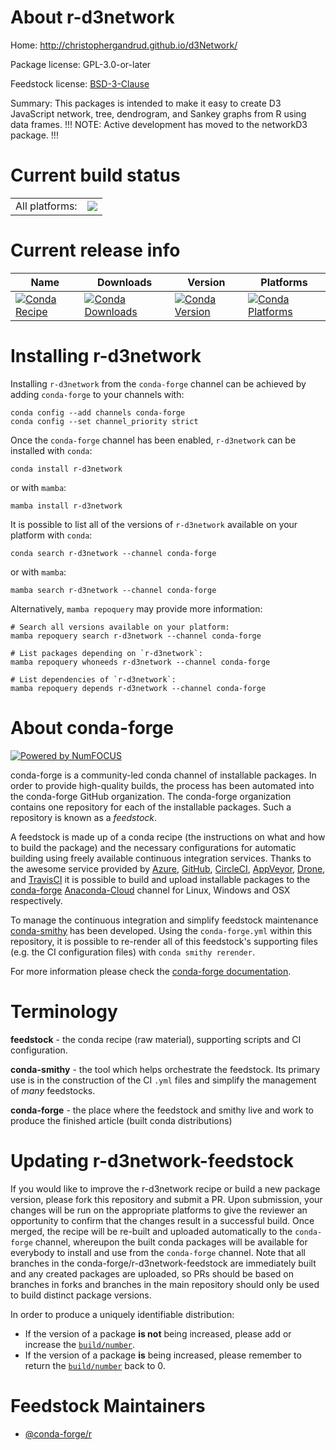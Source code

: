 About r-d3network
=================

Home: http://christophergandrud.github.io/d3Network/

Package license: GPL-3.0-or-later

Feedstock license: [BSD-3-Clause](https://github.com/conda-forge/r-d3network-feedstock/blob/main/LICENSE.txt)

Summary: This packages is intended to make it easy to create D3 JavaScript network, tree, dendrogram, and Sankey graphs from R using data frames. !!! NOTE: Active development has moved to the networkD3 package. !!!

Current build status
====================


<table><tr><td>All platforms:</td>
    <td>
      <a href="https://dev.azure.com/conda-forge/feedstock-builds/_build/latest?definitionId=8893&branchName=main">
        <img src="https://dev.azure.com/conda-forge/feedstock-builds/_apis/build/status/r-d3network-feedstock?branchName=main">
      </a>
    </td>
  </tr>
</table>

Current release info
====================

| Name | Downloads | Version | Platforms |
| --- | --- | --- | --- |
| [![Conda Recipe](https://img.shields.io/badge/recipe-r--d3network-green.svg)](https://anaconda.org/conda-forge/r-d3network) | [![Conda Downloads](https://img.shields.io/conda/dn/conda-forge/r-d3network.svg)](https://anaconda.org/conda-forge/r-d3network) | [![Conda Version](https://img.shields.io/conda/vn/conda-forge/r-d3network.svg)](https://anaconda.org/conda-forge/r-d3network) | [![Conda Platforms](https://img.shields.io/conda/pn/conda-forge/r-d3network.svg)](https://anaconda.org/conda-forge/r-d3network) |

Installing r-d3network
======================

Installing `r-d3network` from the `conda-forge` channel can be achieved by adding `conda-forge` to your channels with:

```
conda config --add channels conda-forge
conda config --set channel_priority strict
```

Once the `conda-forge` channel has been enabled, `r-d3network` can be installed with `conda`:

```
conda install r-d3network
```

or with `mamba`:

```
mamba install r-d3network
```

It is possible to list all of the versions of `r-d3network` available on your platform with `conda`:

```
conda search r-d3network --channel conda-forge
```

or with `mamba`:

```
mamba search r-d3network --channel conda-forge
```

Alternatively, `mamba repoquery` may provide more information:

```
# Search all versions available on your platform:
mamba repoquery search r-d3network --channel conda-forge

# List packages depending on `r-d3network`:
mamba repoquery whoneeds r-d3network --channel conda-forge

# List dependencies of `r-d3network`:
mamba repoquery depends r-d3network --channel conda-forge
```


About conda-forge
=================

[![Powered by
NumFOCUS](https://img.shields.io/badge/powered%20by-NumFOCUS-orange.svg?style=flat&colorA=E1523D&colorB=007D8A)](https://numfocus.org)

conda-forge is a community-led conda channel of installable packages.
In order to provide high-quality builds, the process has been automated into the
conda-forge GitHub organization. The conda-forge organization contains one repository
for each of the installable packages. Such a repository is known as a *feedstock*.

A feedstock is made up of a conda recipe (the instructions on what and how to build
the package) and the necessary configurations for automatic building using freely
available continuous integration services. Thanks to the awesome service provided by
[Azure](https://azure.microsoft.com/en-us/services/devops/), [GitHub](https://github.com/),
[CircleCI](https://circleci.com/), [AppVeyor](https://www.appveyor.com/),
[Drone](https://cloud.drone.io/welcome), and [TravisCI](https://travis-ci.com/)
it is possible to build and upload installable packages to the
[conda-forge](https://anaconda.org/conda-forge) [Anaconda-Cloud](https://anaconda.org/)
channel for Linux, Windows and OSX respectively.

To manage the continuous integration and simplify feedstock maintenance
[conda-smithy](https://github.com/conda-forge/conda-smithy) has been developed.
Using the ``conda-forge.yml`` within this repository, it is possible to re-render all of
this feedstock's supporting files (e.g. the CI configuration files) with ``conda smithy rerender``.

For more information please check the [conda-forge documentation](https://conda-forge.org/docs/).

Terminology
===========

**feedstock** - the conda recipe (raw material), supporting scripts and CI configuration.

**conda-smithy** - the tool which helps orchestrate the feedstock.
                   Its primary use is in the construction of the CI ``.yml`` files
                   and simplify the management of *many* feedstocks.

**conda-forge** - the place where the feedstock and smithy live and work to
                  produce the finished article (built conda distributions)


Updating r-d3network-feedstock
==============================

If you would like to improve the r-d3network recipe or build a new
package version, please fork this repository and submit a PR. Upon submission,
your changes will be run on the appropriate platforms to give the reviewer an
opportunity to confirm that the changes result in a successful build. Once
merged, the recipe will be re-built and uploaded automatically to the
`conda-forge` channel, whereupon the built conda packages will be available for
everybody to install and use from the `conda-forge` channel.
Note that all branches in the conda-forge/r-d3network-feedstock are
immediately built and any created packages are uploaded, so PRs should be based
on branches in forks and branches in the main repository should only be used to
build distinct package versions.

In order to produce a uniquely identifiable distribution:
 * If the version of a package **is not** being increased, please add or increase
   the [``build/number``](https://docs.conda.io/projects/conda-build/en/latest/resources/define-metadata.html#build-number-and-string).
 * If the version of a package **is** being increased, please remember to return
   the [``build/number``](https://docs.conda.io/projects/conda-build/en/latest/resources/define-metadata.html#build-number-and-string)
   back to 0.

Feedstock Maintainers
=====================

* [@conda-forge/r](https://github.com/conda-forge/r/)

